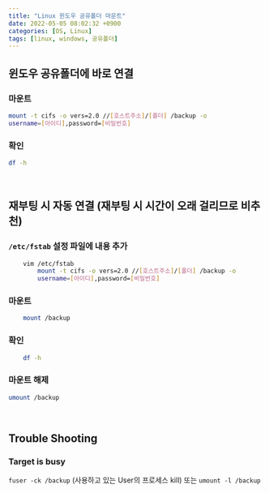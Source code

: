 ```yaml
---
title: "Linux 윈도우 공유폴더 마운트"
date: 2022-05-05 08:02:32 +0900
categories: [OS, Linux]
tags: [linux, windows, 공유폴더]
---
```


## 윈도우 공유폴더에 바로 연결

### 마운트
```bash
mount -t cifs -o vers=2.0 //[호스트주소]/[폴더] /backup -o
username=[아이디],password=[비밀번호]
```

### 확인
```bash
df -h
```
<br>


## 재부팅 시 자동 연결 (재부팅 시 시간이 오래 걸리므로 비추천)

### `/etc/fstab` 설정 파일에 내용 추가
```bash
    vim /etc/fstab
    	mount -t cifs -o vers=2.0 //[호스트주소]/[폴더] /backup -o
    	username=[아이디],password=[비밀번호]
```

### 마운트
```bash
    mount /backup
```

### 확인
```bash
    df -h
```

### 마운트 해제
```bash
umount /backup
```
<br>

## Trouble Shooting

### Target is busy
`fuser -ck /backup` (사용하고 있는 User의 프로세스 kill) 또는 `umount -l /backup`
